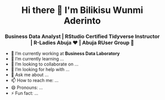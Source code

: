 <h1 align="center"> Hi there 👋 I'm Bilikisu Wunmi Aderinto</h1>
<h3 align="center"> Business Data Analyst | RStudio Certified Tidyverse Instructor | R-Ladies Abuja ♥ | Abuja RUser Group 🚀</h3>

- :office: I’m currently working at <b> Business Data Laboratory </b>
- 🌱 I’m currently learning ...
- 👯 I’m looking to collaborate on ...
- 🤔 I’m looking for help with ...
- 💬 Ask me about ...
- 📫 How to reach me: ...
- 😄 Pronouns: ...
- ⚡ Fun fact: ...
